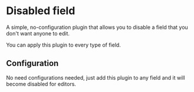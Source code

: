 # Disabled field

A simple, no-configuration plugin that allows you to disable
a field that you don't want anyone to edit.

You can apply this plugin to every type of field.

## Configuration

No need configurations needed, just add this plugin to any field
and it will become disabled for editors.
